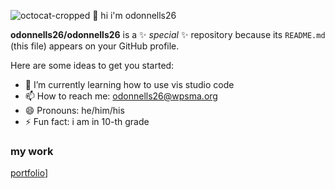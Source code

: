 ![octocat-cropped](https://github.com/odonnells26/odonnells26/assets/155670752/22c0bfb3-6d43-4593-a7e0-e4973db4a781)
 👋 hi i'm odonnells26


**odonnells26/odonnells26** is a ✨ _special_ ✨ repository because its `README.md` (this file) appears on your GitHub profile.

Here are some ideas to get you started:

- 🌱 I’m currently learning how to use vis studio code
- 📫 How to reach me: odonnells26@wpsma.org
- 😄 Pronouns: he/him/his
- ⚡ Fun fact: i am in 10-th grade 
 ### my work
 [portfolio]((https://odonnells26.github.io/portfolio/))]
